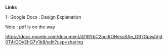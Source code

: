 
**Links**

1- Google Docs : Design Explanation

Note : pdf is on the way

https://docs.google.com/document/d/1RYbC2ooiROHessSAp_GB7GpwJVjd0T4rDOyEhG7v1b8/edit?usp=sharing
